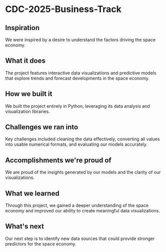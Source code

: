# CDC-2025-Business-Track

## Inspiration
We were inspired by a desire to understand the factors driving the space economy.

## What it does
The project features interactive data visualizations and predictive models that explore trends and forecast developments in the space economy.

## How we built it
We built the project entirely in Python, leveraging its data analysis and visualization libraries.

## Challenges we ran into
Key challenges included cleaning the data effectively, converting all values into usable numerical formats, and evaluating our models accurately.

## Accomplishments we're proud of
We are proud of the insights generated by our models and the clarity of our visualizations.

## What we learned
Through this project, we gained a deeper understanding of the space economy and improved our ability to create meaningful data visualizations.

## What's next 
Our next step is to identify new data sources that could provide stronger predictors for the space economy.
